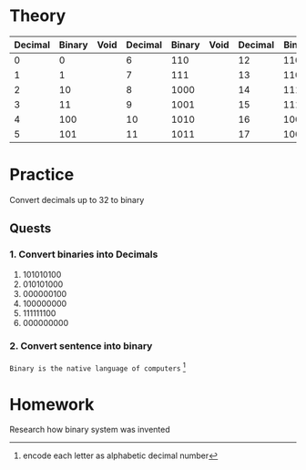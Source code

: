 
# Theory

| Decimal | Binary | Void | Decimal | Binary | Void | Decimal | Binary |
| ------- | ------ | ---- | ------- | ------ | ---- | ------- | ------ |
| 0       | 0      |      | 6       | 110    |      | 12      | 1100   |
| 1       | 1      |      | 7       | 111    |      | 13      | 1101   |
| 2       | 10     |      | 8       | 1000   |      | 14      | 1110   |
| 3       | 11     |      | 9       | 1001   |      | 15      | 1111   |
| 4       | 100    |      | 10      | 1010   |      | 16      | 10000  |
| 5       | 101    |      | 11      | 1011   |      | 17      | 10001  |

# Practice

Convert decimals up to 32 to binary

## Quests

###  1. Convert binaries into Decimals
 
 1. 101010100
 2. 010101000
 3. 000000100
 4. 100000000
 5. 111111100
 6. 000000000
### 2. Convert sentence into binary 


`Binary is the native language of computers` [^1]


[^1]:encode each letter as alphabetic decimal number

# Homework

Research how binary system was invented
